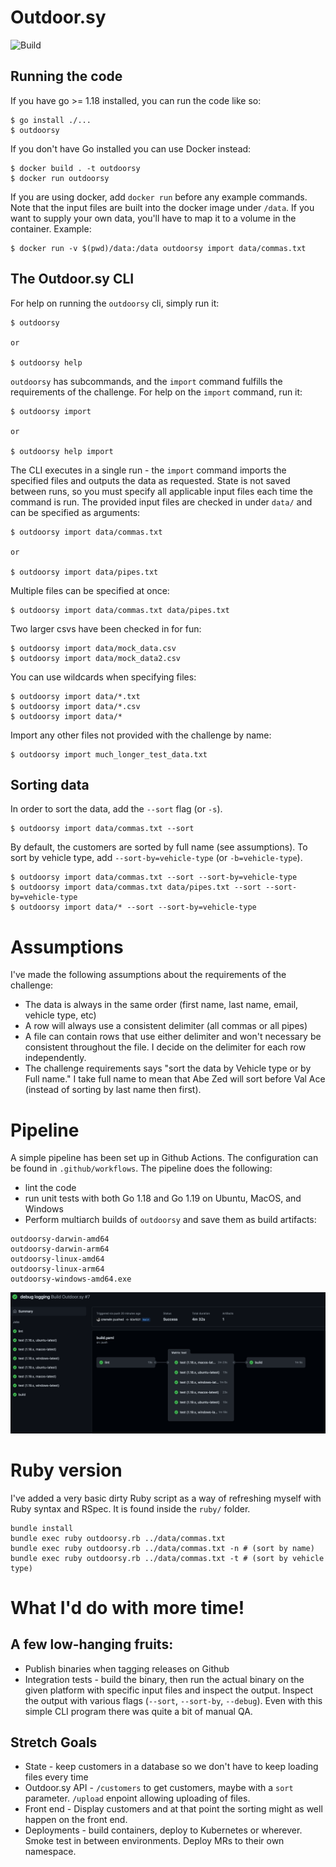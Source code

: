 # Outdoor.sy

![Build](https://github.com/crerwin/outdoorsy/actions/workflows/build.yaml/badge.svg)

## Running the code
If you have go >= 1.18 installed, you can run the code like so:
```
$ go install ./...
$ outdoorsy
```

If you don't have Go installed you can use Docker instead:
```
$ docker build . -t outdoorsy
$ docker run outdoorsy
```
If you are using docker, add `docker run` before any example commands.  Note that the input files are built into the docker image under `/data`.  If you want to supply your own data, you'll have to map it to a volume in the container.  Example:

```
$ docker run -v $(pwd)/data:/data outdoorsy import data/commas.txt
```

## The Outdoor.sy CLI

For help on running the `outdoorsy` cli, simply run it:
```
$ outdoorsy

or 

$ outdoorsy help
```

`outdoorsy` has subcommands, and the `import` command fulfills the requirements of the challenge.  For help on the `import` command, run it:
```
$ outdoorsy import

or 

$ outdoorsy help import
```

The CLI executes in a single run - the `import` command imports the specified files and outputs the data as requested.  State is not saved between runs, so you must specify all applicable input files each time the command is run.  The provided input files are checked in under `data/` and can be specified as arguments:

```
$ outdoorsy import data/commas.txt

or

$ outdoorsy import data/pipes.txt
```

Multiple files can be specified at once:
```
$ outdoorsy import data/commas.txt data/pipes.txt
```
Two larger csvs have been checked in for fun:
```
$ outdoorsy import data/mock_data.csv
$ outdoorsy import data/mock_data2.csv
```

You can use wildcards when specifying files:
```
$ outdoorsy import data/*.txt
$ outdoorsy import data/*.csv
$ outdoorsy import data/*
```


Import any other files not provided with the challenge by name:
```
$ outdoorsy import much_longer_test_data.txt
```

## Sorting data

In order to sort the data, add the `--sort` flag (or `-s`).  
```
$ outdoorsy import data/commas.txt --sort
```
By default, the customers are sorted by full name (see assumptions).  To sort by vehicle type, add `--sort-by=vehicle-type` (or `-b=vehicle-type`).
```
$ outdoorsy import data/commas.txt --sort --sort-by=vehicle-type
$ outdoorsy import data/commas.txt data/pipes.txt --sort --sort-by=vehicle-type
$ outdoorsy import data/* --sort --sort-by=vehicle-type
```

# Assumptions
I've made the following assumptions about the requirements of the challenge:
- The data is always in the same order (first name, last name, email, vehicle type, etc)
- A row will always use a consistent delimiter (all commas or all pipes)
- A file can contain rows that use either delimiter and won't necessary be consistent throughout the file.  I decide on the delimiter for each row independently.  
- The challenge requirements says "sort the data by Vehicle type or by Full name."  I take full name to mean that Abe Zed will sort before Val Ace (instead of sorting by last name then first).  

# Pipeline
A simple pipeline has been set up in Github Actions.  The configuration can be found in `.github/workflows`.  The pipeline does the following:

- lint the code
- run unit tests with both Go 1.18 and Go 1.19 on Ubuntu, MacOS, and Windows
- Perform multiarch builds of `outdoorsy` and save them as build artifacts:
```
outdoorsy-darwin-amd64
outdoorsy-darwin-arm64
outdoorsy-linux-amd64
outdoorsy-linux-arm64
outdoorsy-windows-amd64.exe
```
![pipeline](doc/pipeline.png?raw=true "Pipeline")

# Ruby version
I've added a very basic dirty Ruby script as a way of refreshing myself with Ruby syntax and RSpec.  It is found inside the `ruby/` folder. 

```
bundle install
bundle exec ruby outdoorsy.rb ../data/commas.txt
bundle exec ruby outdoorsy.rb ../data/commas.txt -n # (sort by name)
bundle exec ruby outdoorsy.rb ../data/commas.txt -t # (sort by vehicle type)
```

# What I'd do with more time!

## A few low-hanging fruits:
- Publish binaries when tagging releases on Github
- Integration tests - build the binary, then run the actual binary on the given platform with specific input files and inspect the output.  Inspect the output with various flags (`--sort`, `--sort-by`, `--debug`).  Even with this simple CLI program there was quite a bit of manual QA.

## Stretch Goals
- State - keep customers in a database so we don't have to keep loading files every time
- Outdoor.sy API - `/customers` to get customers, maybe with a `sort` parameter.  `/upload` enpoint allowing uploading of files.
- Front end - Display customers and at that point the sorting might as well happen on the front end.
- Deployments - build containers, deploy to Kubernetes or wherever.  Smoke test in between environments.  Deploy MRs to their own namespace.